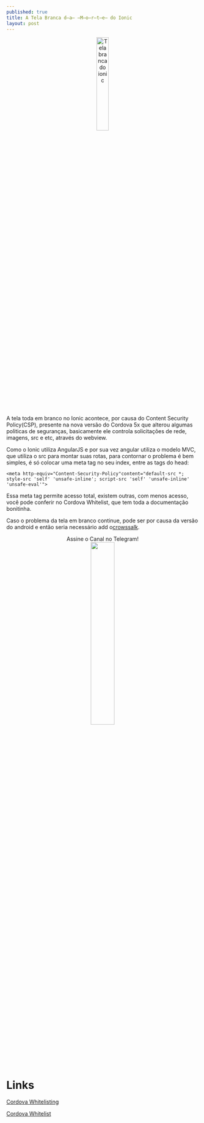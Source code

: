 ```yaml
---
published: true
title: A Tela Branca d̶a̶ ̶M̶o̶r̶t̶e̶ do Ionic
layout: post
---
```

<center>
<img src="https://www.firebase.com/resources/images/blog/ionic-blank-template.png" width="25%" title="Tela branca erro Ionic" alt="Tela branca do ionic">
</center>

A tela toda em branco no Ionic acontece, por causa do Content Security Policy(CSP), presente na nova versão do Cordova 5x que alterou algumas politicas de seguranças, basicamente ele controla solicitações de rede, imagens, src e etc, através do webview.

Como o Ionic utiliza AngularJS e por sua vez angular utiliza o modelo MVC, que utiliza o src para montar suas rotas, para contornar o problema é bem simples, é só colocar uma meta tag no seu index, entre as tags do head:

```<meta http-equiv="Content-Security-Policy"content="default-src *; style-src 'self' 'unsafe-inline'; script-src 'self' 'unsafe-inline' 'unsafe-eval'">```

Essa meta tag permite acesso total, existem outras, com menos acesso, você pode conferir no Cordova Whitelist, que tem toda a documentação bonitinha.

Caso o problema da tela em branco continue, pode ser por causa da versão do android e então seria necessário add o[crowssalk](https://ionickers.github.io/2016/04/23/aquele-sobre-crosswalk.html).

<center>
Assine o Canal no Telegram!<br>
<a href="https://telegram.me/ionickers">
<img src="http://sempreupdate.org/wp-content/uploads/2016/03/telegram-icon-hdcast.png" width="35%">
</a>
</center>


Links
===

[Cordova Whitelisting](https://github.com/apache/cordova-plugin-whitelist)

[Cordova Whitelist](http://docs.ionic.io/docs/cordova-whitelist)